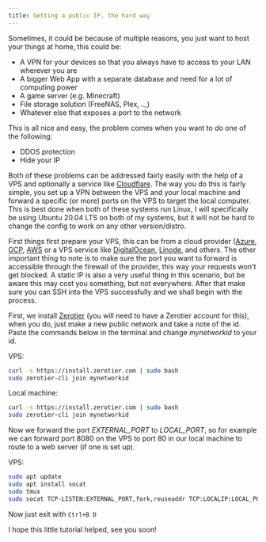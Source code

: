 ```yaml
---
title: Getting a public IP, the hard way
---
```


Sometimes, it could be because of multiple reasons, you just want to host your things at home, this could be:
- A VPN for your devices so that you always have to access to your LAN wherever you are
- A bigger Web App with a separate database and need for a lot of computing power
- A game server (e.g. Minecraft)
- File storage solution (FreeNAS, Plex, ..,)
- Whatever else that exposes a port to the network

This is all nice and easy, the problem comes when you want to do one of the following:
- DDOS protection
- Hide your IP

Both of these problems can be addressed fairly easily with the help of a VPS and optionally a service like [Cloudflare](https://www.cloudflare.com/). The way you do this is fairly simple, you set up a VPN between the VPS and your local machine and forward a specific (or more) ports on the VPS to target the local computer. This is best done when both of these systems run Linux, I will specifically be using Ubuntu 20.04 LTS on both of my systems, but it will not be hard to change the config to work on any other version/distro.

First things first prepare your VPS, this can be from a cloud provider ([Azure](http://), [GCP](https://cloud.google.com/), [AWS](https://aws.amazon.com/) or a VPS service like [DigitalOcean](https://www.digitalocean.com/), [Linode](https://www.linode.com/), and others. The other important thing to note is to make sure the port you want to forward is accessible through the firewall of the provider, this way your requests won't get blocked. A static IP is also a very useful thing in this scenario, but be aware this may cost you something, but not everywhere. After that make sure you can SSH into the VPS successfully and we shall begin with the process.

First, we install [Zerotier](https://www.zerotier.com/) (you will need to have a Zerotier account for this), when you do, just make a new public network and take a note of the id. Paste the commands below in the terminal and change *mynetworkid* to your id.

VPS:
```bash
curl -s https://install.zerotier.com | sudo bash
sudo zerotier-cli join mynetworkid
```

Local machine:
```bash
curl -s https://install.zerotier.com | sudo bash
sudo zerotier-cli join mynetworkid
```

Now we forward the port *EXTERNAL_PORT* to *LOCAL_PORT*, so for example we can forward port 8080 on the VPS to port 80 in our local machine to route to a web server (if one is set up).

VPS:
```bash
sudo apt update
sudo apt install socat
sudo tmux
sudo socat TCP-LISTEN:EXTERNAL_PORT,fork,reuseaddr TCP:LOCALIP:LOCAL_PORT 
```
Now just exit with `Ctrl+B D`

I hope this little tutorial helped, see you soon!
